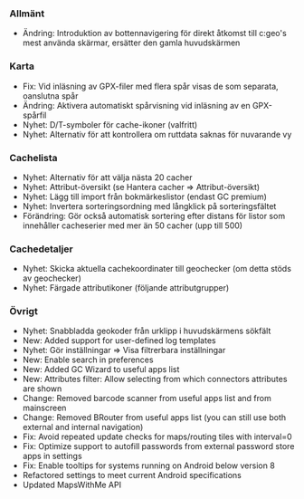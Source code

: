 ### Allmänt
- Ändring: Introduktion av bottennavigering för direkt åtkomst till c:geo's mest använda skärmar, ersätter den gamla huvudskärmen

### Karta
- Fix: Vid inläsning av GPX-filer med flera spår visas de som separata, oanslutna spår
- Ändring: Aktivera automatiskt spårvisning vid inläsning av en GPX-spårfil
- Nyhet: D/T-symboler för cache-ikoner (valfritt)
- Nyhet: Alternativ för att kontrollera om ruttdata saknas för nuvarande vy

### Cachelista
- Nyhet: Alternativ för att välja nästa 20 cacher
- Nyhet: Attribut-översikt (se Hantera cacher => Attribut-översikt)
- Nyhet: Lägg till import från bokmärkeslistor (endast GC premium)
- Nyhet: Invertera sorteringsordning med långklick på sorteringsfältet
- Förändring: Gör också automatisk sortering efter distans för listor som innehåller cacheserier med mer än 50 cacher (upp till 500)

### Cachedetaljer
- Nyhet: Skicka aktuella cachekoordinater till geochecker (om detta stöds av geochecker)
- Nyhet: Färgade attributikoner (följande attributgrupper)

### Övrigt
- Nyhet: Snabbladda geokoder från urklipp i huvudskärmens sökfält
- New: Added support for user-defined log templates
- Nyhet: Gör inställningar => Visa filtrerbara inställningar
- New: Enable search in preferences
- New: Added GC Wizard to useful apps list
- New: Attributes filter: Allow selecting from which connectors attributes are shown
- Change: Removed barcode scanner from useful apps list and from mainscreen
- Change: Removed BRouter from useful apps list (you can still use both external and internal navigation)
- Fix: Avoid repeated update checks for maps/routing tiles with interval=0
- Fix: Optimize support to autofill passwords from external password store apps in settings
- Fix: Enable tooltips for systems running on Android below version 8
- Refactored settings to meet current Android specifications
- Updated MapsWithMe API
